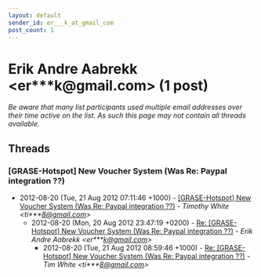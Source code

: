 ```yaml
---
layout: default
sender_id: er___k_at_gmail_com
post_count: 1
---
```


# Erik Andre Aabrekk <er***k<span>@</span>gmail.com> (1 post)

_Be aware that many list participants used multiple email addresses over their time active on the list. As such this page may not contain all threads available._

## Threads

### [GRASE-Hotspot] New Voucher System (Was Re: Paypal integration ??)
+ 2012-08-20 (Tue, 21 Aug 2012 07:11:46 +1000) - [[GRASE-Hotspot] New Voucher System (Was Re: Paypal integration ??)](/archive/2012/08/df9fb7483f0b957e77997eefc99cce013b3a06773786724615e3ac9adbd23c27) - _Timothy White \<ti***8@gmail.com\>_
  + 2012-08-20 (Mon, 20 Aug 2012 23:47:19 +0200) - [Re: [GRASE-Hotspot] New Voucher System (Was Re: Paypal integration	??)](/archive/2012/08/44f50535574ec3238c6f3e4cf7a4d25a5b4cfde5656c45f4b5a5e9f6b06f3a4f) - _Erik Andre Aabrekk \<er***k@gmail.com\>_
    + 2012-08-20 (Tue, 21 Aug 2012 08:59:46 +1000) - [Re: [GRASE-Hotspot] New Voucher System (Was Re: Paypal integration ??)](/archive/2012/08/94af6c011b94461dedcf2abe236921e04209771258a057e0ade542ae6a84460e) - _Tim White \<ti***8@gmail.com\>_

